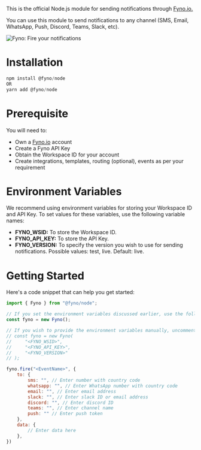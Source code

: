 This is the official Node.js module for sending notifications through [Fyno.io.](https://fyno.io)

You can use this module to send notifications to any channel (SMS, Email, WhatsApp, Push, Discord, Teams, Slack, etc).

![Fyno: Fire your notifications](https://fynodev.s3.ap-south-1.amazonaws.com/others/Fyno_Banner.jpeg)

# Installation
``` js
npm install @fyno/node
OR
yarn add @fyno/node
```

# Prerequisite
You will need to:
- Own a [Fyno.io](https://fyno.io) account
- Create a Fyno API Key
- Obtain the Workspace ID for your account
- Create integrations, templates, routing (optional), events as per your requirement

# Environment Variables
We recommend using environment variables for storing your Workspace ID and API Key. To set values for these variables, use the following variable names:
- **FYNO_WSID:** To store the Workspace ID.
- **FYNO_API_KEY:** To store the API Key.
- **FYNO_VERSION:** To specify the version you wish to use for sending notifications. Possible values: test, live. Default: live.

# Getting Started
Here's a code snippet that can help you get started:

``` js
import { Fyno } from "@fyno/node";

// If you set the environment variables discussed earlier, use the following code:
const fyno = new Fyno();

// If you wish to provide the environment variables manually, uncomment the lines below and comment the line above.
// const fyno = new Fyno(
//     "<FYNO_WSID>",
//     "<FYNO_API_KEY>",
//     "<FYNO_VERSION>"
// );

fyno.fire("<EventName>", {
    to: {
        sms: "", // Enter number with country code
        whatsapp: "", // Enter WhatsApp number with country code
        email: "", // Enter email address
        slack: "", // Enter slack ID or email address
        discord: "", // Enter discord ID
        teams: "", // Enter channel name
        push: "" // Enter push token
    },
    data: {
        // Enter data here        
    },
})
```
